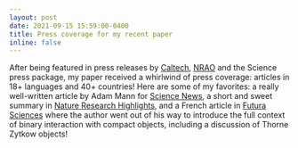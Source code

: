 ```yaml
---
layout: post
date: 2021-09-15 15:59:00-0400
title: Press coverage for my recent paper
inline: false
---
```


After being featured in press releases by <a href="https://www.caltech.edu/about/news/a-black-hole-triggers-a-premature-supernova" target="blank">Caltech</a>, <a href="https://public.nrao.edu/news/stellar-collision-triggers-supernova/" target="blank">NRAO</a> and the Science press package, my paper received a whirlwind of press coverage: articles in 18+ languages and 40+ countries! Here are some of my favorites: a really well-written article by Adam Mann for <a href="https://www.sciencenews.org/article/astronomy-star-swallow-black-hole-supernova-cosmology" target="blank">Science News</a>, a short and sweet summary in <a href="https://www.nature.com/articles/d41586-021-02395-9" target="blank">Nature Research Highlights</a>, and a French article in <a href="https://www.futura-sciences.com/sciences/actualites/univers-etoile-explose-supernova-avalant-etoile-neutrons-trou-noir-51693/" target="blank">Futura Sciences</a> where the author went out of his way to introduce the full context of binary interaction with compact objects, including a discussion of Thorne Zytkow objects!




